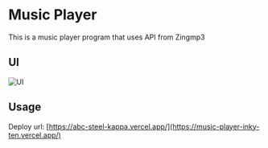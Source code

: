 
# Music Player

This is a music player program that uses API from Zingmp3



## UI
![UI](https://github.com/kendyle2702/MusicPlayer/assets/101160086/118898ed-1c48-4e74-8b28-7a0b7e187185)




## Usage
Deploy url: [https://abc-steel-kappa.vercel.app/](https://music-player-inky-ten.vercel.app/)

